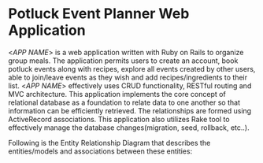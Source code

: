 # Potluck Event Planner Web Application

<*APP NAME*> is a web application written with Ruby on Rails to organize group meals. The application permits users to create an account, book potluck events along with recipes, explore all events created by other users, able to join/leave events as they wish and add recipes/ingredients to their list. <*APP NAME*> effectively uses CRUD functionality, RESTful routing and MVC architecture. This application implements the core concept of relational database as a foundation to relate data to one another so that information can be efficiently retrieved. The relationships are formed using ActiveRecord associations. This application also utilizes Rake tool to effectively manage the database changes(migration, seed, rollback, etc..).

Following is the Entity Relationship Diagram that describes the entities/models and associations between these entities:

